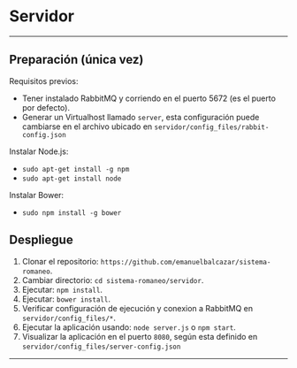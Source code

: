 # Servidor

___


## Preparación (única vez)

Requisitos previos:

- Tener instalado RabbitMQ y corriendo en el puerto 5672 (es el puerto por defecto).
- Generar un Virtualhost llamado `server`, esta configuración puede cambiarse
en el archivo ubicado en `servidor/config_files/rabbit-config.json`

Instalar Node.js:
* `sudo apt-get install -g npm`
* `sudo apt-get install node`

Instalar Bower:
* `sudo npm install -g bower`


## Despliegue

1. Clonar el repositorio: `https://github.com/emanuelbalcazar/sistema-romaneo`.
2. Cambiar directorio: `cd sistema-romaneo/servidor`.
3. Ejecutar: `npm install`.
4. Ejecutar: `bower install`.
5. Verificar configuración de ejecución y conexion a RabbitMQ en `servidor/config_files/*`.
6. Ejecutar la aplicación usando: `node server.js` o `npm start`.
7. Visualizar la aplicación en el puerto `8080`, según esta definido en `servidor/config_files/server-config.json`
___
